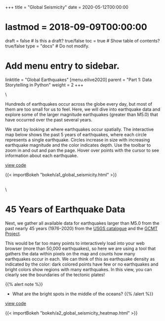 +++
title = "Global Seismicity"
date = 2020-05-12T00:00:00
# lastmod = 2018-09-09T00:00:00
draft = false  # Is this a draft? true/false
toc = true  # Show table of contents? true/false
type = "docs"  # Do not modify.
# Add menu entry to sidebar.
linktitle = "Global Earthquakes"
[menu.eilive2020]
  parent = "Part 1: Data Storytelling in Python"
  weight = 2
+++

\

Hundreds of earthquakes occur across the globe every day, but most of them are too small for us to feel. Here, we will dive into earthquake data and explore some of the larger magnitude earthquakes (greater than M5.0) that have occurred over the past several years.

We start by looking at where earthquakes occur spatially. The interactive map below shows the past 5 years of earthquakes, where each circle represents a single earthquake. Circles increase in size with increasing earthquake magnitude and the color indicates depth. Use the toolbar to zoom in and out and pan the page. Hover over points with the cursor to see information about each earthquake.

[<i class="fab fa-github"></i> view code](https://nbviewer.jupyter.org/github/jbrussell/EI_Live_2020/blob/master/ExploreEarthquakes/a1_plot_global_eqs.ipynb)

<!-- layouts/partials/bokeh -->
{{< importBokeh "bokeh/a1_global_seismicity.html" >}}


\
\

# 45 Years of Earthquake Data

Next, we gather all available data for earthquakes larger than M5.0 from the past nearly 45 years (1976–2020) from the [USGS catalogue](https://earthquake.usgs.gov/earthquakes/map/) and the [GCMT Project](https://www.globalcmt.org/). 

This would be far too many points to interactively load into your web browser (more than 50,000 earthquakes), so here we are using a tool that gathers the data within pixels on the map and counts how many earthquakes occur in each. We can think of this as earthquake density as indicated by the color: dark colored points have few or no earthquakes and bright colors show regions with many earthquakes. In this view, you can clearly see the boundaries of the tectonic plates!

{{% alert note %}}
* What are the bright spots in the middle of the oceans?
{{% /alert %}}

[<i class="fab fa-github"></i> view code](https://nbviewer.jupyter.org/github/jbrussell/EI_Live_2020/blob/master/ExploreEarthquakes/a2_plot_eqdensity_heatmap.ipynb)

<!-- layouts/partials/bokeh -->
{{< importBokeh "bokeh/a2_global_seismicity_heatmap.html" >}}
